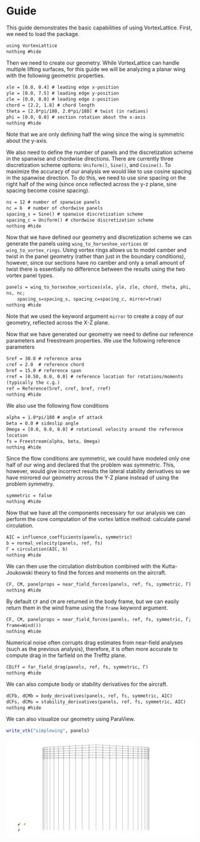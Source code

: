# Guide

This guide demonstrates the basic capabilities of using VortexLattice.  First, we need to load the package.

```@example guide
using VortexLattice
nothing #hide
```

Then we need to create our geometry.  While VortexLattice can handle multiple lifting surfaces, for this guide we will be analyzing a planar wing with the following geometric properties.

```@example guide
xle = [0.0, 0.4] # leading edge x-position
yle = [0.0, 7.5] # leading edge y-position
zle = [0.0, 0.0] # leading edge z-position
chord = [2.2, 1.8] # chord length
theta = [2.0*pi/180, 2.0*pi/180] # twist (in radians)
phi = [0.0, 0.0] # section rotation about the x-axis
nothing #hide
```

Note that we are only defining half the wing since the wing is symmetric about the y-axis.

We also need to define the number of panels and the discretization scheme in the spanwise and chordwise directions.  There are currently three discretization
scheme options: `Uniform()`, `Sine()`, and `Cosine()`.  To maximize the accuracy of our analysis we would like to use cosine spacing in the spanwise direction.  To do this, we need to use sine spacing on the right half of the wing (since once reflected across the y-z plane, sine spacing become cosine spacing).  

```@example guide
ns = 12 # number of spanwise panels
nc = 6  # number of chordwise panels
spacing_s = Sine() # spanwise discretization scheme
spacing_c = Uniform() # chordwise discretization scheme
nothing #hide
```

Now that we have defined our geometry and discretization scheme we can generate the panels using `wing_to_horseshoe_vortices` or `wing_to_vortex_rings`.  Using vortex rings allows us to model camber and twist in the panel geometry (rather than just in the boundary conditions), however, since our sections have no camber and only a small amount of twist there is essentially no difference between the results using the two vortex panel types.  

```@example guide
panels = wing_to_horseshoe_vortices(xle, yle, zle, chord, theta, phi, ns, nc;
    spacing_s=spacing_s, spacing_c=spacing_c, mirror=true)
nothing #hide
```

Note that we used the keyword argument `mirror` to create a copy of our geometry, reflected across the X-Z plane.

Now that we have generated our geometry we need to define our reference parameters and freestream properties. We use the following reference parameters

```@example guide
Sref = 30.0 # reference area
cref = 2.0  # reference chord
bref = 15.0 # reference span
rref = [0.50, 0.0, 0.0] # reference location for rotations/moments (typically the c.g.)
ref = Reference(Sref, cref, bref, rref)
nothing #hide
```

We also use the following flow conditions
```@example guide
alpha = 1.0*pi/180 # angle of attack
beta = 0.0 # sideslip angle
Omega = [0.0, 0.0, 0.0] # rotational velocity around the reference location
fs = Freestream(alpha, beta, Omega)
nothing #hide
```

Since the flow conditions are symmetric, we could have modeled only one half of our wing and declared that the problem was symmetric.  This, however, would give incorrect results the lateral stability derivatives so we have mirrored our geometry across the Y-Z plane instead of using the problem symmetry.

```@example guide
symmetric = false
nothing #hide
```

Now that we have all the components necessary for our analysis we can perform the core computation of the vortex lattice method: calculate panel circulation.
```@example guide
AIC = influence_coefficients(panels, symmetric)
b = normal_velocity(panels, ref, fs)
Γ = circulation(AIC, b)
nothing #hide
```

We can then use the circulation distribution combined with the Kutta-Joukowski theory to find the forces and moments on the aircraft.

```@example guide
CF, CM, panelprops = near_field_forces(panels, ref, fs, symmetric, Γ)
nothing #hide
```

By default `CF` and `CM` are returned in the body frame, but we can easily return them in the wind frame using the `frame` keyword argument.

```@example guide
CF, CM, panelprops = near_field_forces(panels, ref, fs, symmetric, Γ; frame=Wind())
nothing #hide
```

Numerical noise often corrupts drag estimates from near-field analyses (such as the previous analysis), therefore, it is often more accurate to compute drag in the farfield on the Trefftz plane.

```@example guide
CDiff = far_field_drag(panels, ref, fs, symmetric, Γ)
nothing #hide
```

We can also compute body or stability derivatives for the aircraft.

```@example guide
dCFb, dCMb = body_derivatives(panels, ref, fs, symmetric, AIC)
dCFs, dCMs = stability_derivatives(panels, ref, fs, symmetric, AIC)
nothing #hide
```

We can also visualize our geometry using ParaView.

```julia
write_vtk("simplewing", panels)
```

![](simple-guide.png)
